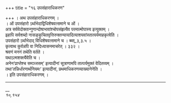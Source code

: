 +++
title = "१६ उपसंहाराधिकरण"

+++
। अथ उपसंहाराधिकरणम् ।  
। ओं उपसंहारो ऽर्थाभेदाद्विधिशेषवत्समाने च ओं ।  
अत्र सर्ववेदोक्तान्गुणान्दोषाभावांश्चोपसंहृत्यैव परमात्मोपास्य इत्युक्तम् ।  
इहापि सर्वशब्दो नासङ्कुचितवृत्तिरुक्तन्यायादित्याशयवांस्तात्पर्यमाहकृत्वेति ।  
उपसंहारो ऽर्थाभेदाद् विधिशेषवत्समाने च । ब्ब्स्_३,३.५ ।  
कृत्वाथ कुर्वन्नपि वा निदिध्यासनमाचरेत् । ३३२ ।  
श्रवणं मननं तथेति वर्तते ।  
यथाऽत्मशक्त्यैवेति च ।  
अनेन’प्राप्तेश्च समञ्जसम्’ इत्यादीनां सूत्राणामपि तात्पर्यमुक्तं वेदितव्यम् ।  
तथा’तन्निर्धारणार्थनियमः’ इत्यादीनां, प्रथमाधिकरणव्याख्यानेनेति ।  
। इति उपसंहाराधिकरणम् ।  
_________________________________________________________________________  
__  
*१०,१५४*  